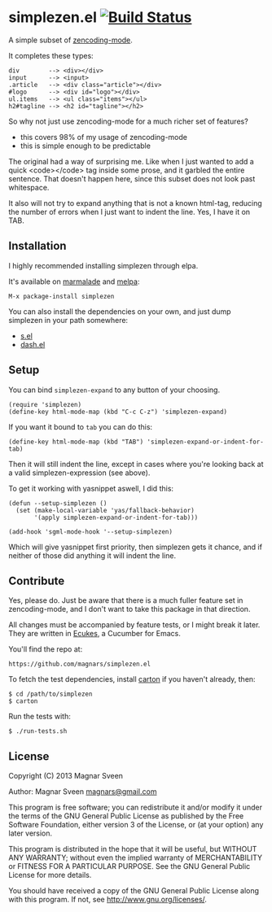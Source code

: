# simplezen.el [![Build Status](https://secure.travis-ci.org/magnars/simplezen.el.png)](http://travis-ci.org/magnars/simplezen.el)

A simple subset of [zencoding-mode](https://github.com/rooney/zencoding).

It completes these types:

    div        --> <div></div>
    input      --> <input>
    .article   --> <div class="article"></div>
    #logo      --> <div id="logo"></div>
    ul.items   --> <ul class="items"></ul>
    h2#tagline --> <h2 id="tagline"></h2>

So why not just use zencoding-mode for a much richer set of features?

 - this covers 98% of my usage of zencoding-mode
 - this is simple enough to be predictable

The original had a way of surprising me. Like when I just wanted to
add a quick &lt;code>&lt;/code> tag inside some prose, and it garbled the
entire sentence. That doesn't happen here, since this subset does not
look past whitespace.

It also will not try to expand anything that is not a known html-tag,
reducing the number of errors when I just want to indent the line.
Yes, I have it on TAB.

## Installation

I highly recommended installing simplezen through elpa.

It's available on [marmalade](http://marmalade-repo.org/) and
[melpa](http://melpa.milkbox.net/):

    M-x package-install simplezen

You can also install the dependencies on your own, and just dump
simplezen in your path somewhere:

 - <a href="https://github.com/magnars/s.el">s.el</a>
 - <a href="https://github.com/magnars/dash.el">dash.el</a>

## Setup

You can bind `simplezen-expand` to any button of your choosing.

    (require 'simplezen)
    (define-key html-mode-map (kbd "C-c C-z") 'simplezen-expand)

If you want it bound to `tab` you can do this:

    (define-key html-mode-map (kbd "TAB") 'simplezen-expand-or-indent-for-tab)

Then it will still indent the line, except in cases where you're
looking back at a valid simplezen-expression (see above).

To get it working with yasnippet aswell, I did this:

    (defun --setup-simplezen ()
      (set (make-local-variable 'yas/fallback-behavior)
           '(apply simplezen-expand-or-indent-for-tab)))

    (add-hook 'sgml-mode-hook '--setup-simplezen)

Which will give yasnippet first priority, then simplezen gets it
chance, and if neither of those did anything it will indent the line.

## Contribute

Yes, please do. Just be aware that there is a much fuller feature set
in zencoding-mode, and I don't want to take this package in that direction.

All changes must be accompanied by feature tests, or I might break it later.
They are written in [Ecukes](http://ecukes.info), a Cucumber for Emacs.

You'll find the repo at:

    https://github.com/magnars/simplezen.el

To fetch the test dependencies, install
[carton](https://github.com/rejeep/carton) if you haven't already,
then:

    $ cd /path/to/simplezen
    $ carton

Run the tests with:

    $ ./run-tests.sh

## License

Copyright (C) 2013 Magnar Sveen

Author: Magnar Sveen <magnars@gmail.com>

This program is free software; you can redistribute it and/or modify
it under the terms of the GNU General Public License as published by
the Free Software Foundation, either version 3 of the License, or
(at your option) any later version.

This program is distributed in the hope that it will be useful,
but WITHOUT ANY WARRANTY; without even the implied warranty of
MERCHANTABILITY or FITNESS FOR A PARTICULAR PURPOSE.  See the
GNU General Public License for more details.

You should have received a copy of the GNU General Public License
along with this program.  If not, see <http://www.gnu.org/licenses/>.
